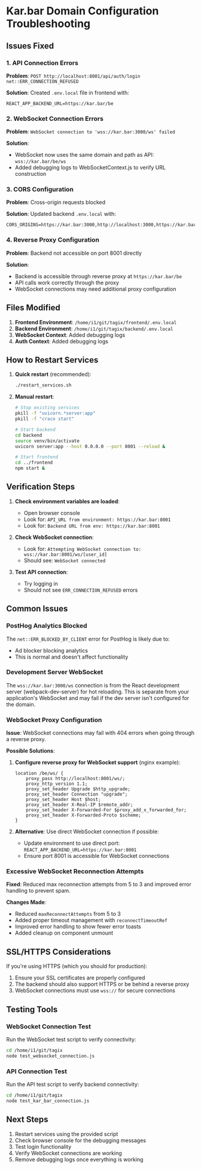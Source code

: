 # Kar.bar Domain Configuration Troubleshooting

## Issues Fixed

### 1. API Connection Errors
**Problem**: `POST http://localhost:8001/api/auth/login net::ERR_CONNECTION_REFUSED`

**Solution**: Created `.env.local` file in frontend with:
```
REACT_APP_BACKEND_URL=https://kar.bar/be
```

### 2. WebSocket Connection Errors
**Problem**: `WebSocket connection to 'wss://kar.bar:3000/ws' failed`

**Solution**: 
- WebSocket now uses the same domain and path as API: `wss://kar.bar/be/ws`
- Added debugging logs to WebSocketContext.js to verify URL construction

### 3. CORS Configuration
**Problem**: Cross-origin requests blocked

**Solution**: Updated backend `.env.local` with:
```
CORS_ORIGINS=https://kar.bar:3000,http://localhost:3000,https://kar.bar
```

### 4. Reverse Proxy Configuration
**Problem**: Backend not accessible on port 8001 directly

**Solution**: 
- Backend is accessible through reverse proxy at `https://kar.bar/be`
- API calls work correctly through the proxy
- WebSocket connections may need additional proxy configuration

## Files Modified

1. **Frontend Environment**: `/home/i1/git/tagix/frontend/.env.local`
2. **Backend Environment**: `/home/i1/git/tagix/backend/.env.local`
3. **WebSocket Context**: Added debugging logs
4. **Auth Context**: Added debugging logs

## How to Restart Services

1. **Quick restart** (recommended):
   ```bash
   ./restart_services.sh
   ```

2. **Manual restart**:
   ```bash
   # Stop existing services
   pkill -f "uvicorn.*server:app"
   pkill -f "craco start"
   
   # Start backend
   cd backend
   source venv/bin/activate
   uvicorn server:app --host 0.0.0.0 --port 8001 --reload &
   
   # Start frontend
   cd ../frontend
   npm start &
   ```

## Verification Steps

1. **Check environment variables are loaded**:
   - Open browser console
   - Look for: `API_URL from environment: https://kar.bar:8001`
   - Look for: `Backend URL from env: https://kar.bar:8001`

2. **Check WebSocket connection**:
   - Look for: `Attempting WebSocket connection to: wss://kar.bar:8001/ws/[user_id]`
   - Should see: `WebSocket connected`

3. **Test API connection**:
   - Try logging in
   - Should not see `ERR_CONNECTION_REFUSED` errors

## Common Issues

### PostHog Analytics Blocked
The `net::ERR_BLOCKED_BY_CLIENT` error for PostHog is likely due to:
- Ad blocker blocking analytics
- This is normal and doesn't affect functionality

### Development Server WebSocket
The `wss://kar.bar:3000/ws` connection is from the React development server (webpack-dev-server) for hot reloading. This is separate from your application's WebSocket and may fail if the dev server isn't configured for the domain.

### WebSocket Proxy Configuration
**Issue**: WebSocket connections may fail with 404 errors when going through a reverse proxy.

**Possible Solutions**:
1. **Configure reverse proxy for WebSocket support** (nginx example):
   ```nginx
   location /be/ws/ {
       proxy_pass http://localhost:8001/ws/;
       proxy_http_version 1.1;
       proxy_set_header Upgrade $http_upgrade;
       proxy_set_header Connection "upgrade";
       proxy_set_header Host $host;
       proxy_set_header X-Real-IP $remote_addr;
       proxy_set_header X-Forwarded-For $proxy_add_x_forwarded_for;
       proxy_set_header X-Forwarded-Proto $scheme;
   }
   ```

2. **Alternative**: Use direct WebSocket connection if possible:
   - Update environment to use direct port: `REACT_APP_BACKEND_URL=https://kar.bar:8001`
   - Ensure port 8001 is accessible for WebSocket connections

### Excessive WebSocket Reconnection Attempts
**Fixed**: Reduced max reconnection attempts from 5 to 3 and improved error handling to prevent spam.

**Changes Made**:
- Reduced `maxReconnectAttempts` from 5 to 3
- Added proper timeout management with `reconnectTimeoutRef`
- Improved error handling to show fewer error toasts
- Added cleanup on component unmount

## SSL/HTTPS Considerations

If you're using HTTPS (which you should for production):
1. Ensure your SSL certificates are properly configured
2. The backend should also support HTTPS or be behind a reverse proxy
3. WebSocket connections must use `wss://` for secure connections

## Testing Tools

### WebSocket Connection Test
Run the WebSocket test script to verify connectivity:
```bash
cd /home/i1/git/tagix
node test_websocket_connection.js
```

### API Connection Test
Run the API test script to verify backend connectivity:
```bash
cd /home/i1/git/tagix
node test_kar_bar_connection.js
```

## Next Steps

1. Restart services using the provided script
2. Check browser console for the debugging messages
3. Test login functionality
4. Verify WebSocket connections are working
5. Remove debugging logs once everything is working
